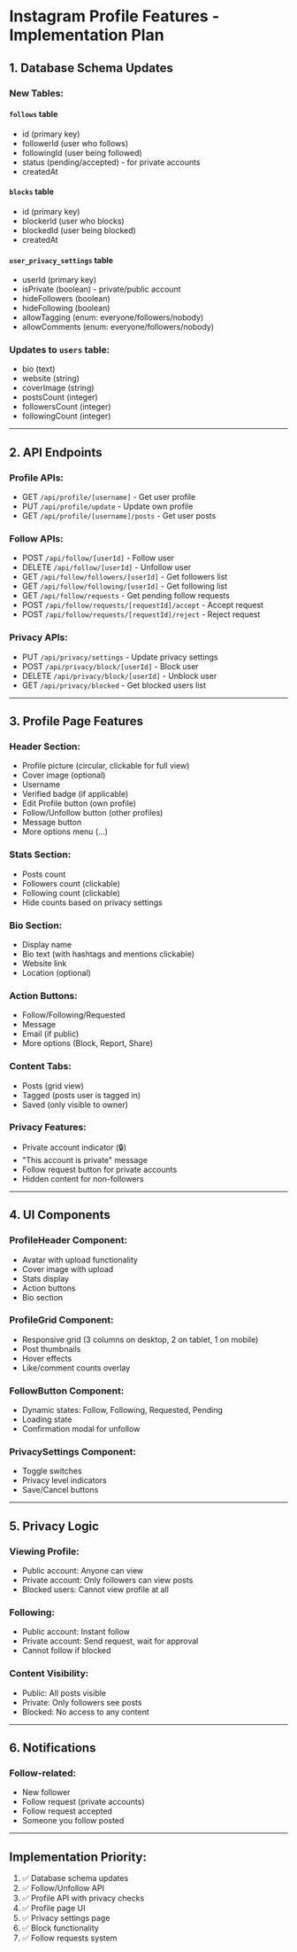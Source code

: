 # Instagram Profile Features - Implementation Plan

## 1. Database Schema Updates

### New Tables:

#### `follows` table
- id (primary key)
- followerId (user who follows)
- followingId (user being followed)
- status (pending/accepted) - for private accounts
- createdAt

#### `blocks` table
- id (primary key)
- blockerId (user who blocks)
- blockedId (user being blocked)
- createdAt

#### `user_privacy_settings` table
- userId (primary key)
- isPrivate (boolean) - private/public account
- hideFollowers (boolean)
- hideFollowing (boolean)
- allowTagging (enum: everyone/followers/nobody)
- allowComments (enum: everyone/followers/nobody)

### Updates to `users` table:
- bio (text)
- website (string)
- coverImage (string)
- postsCount (integer)
- followersCount (integer)
- followingCount (integer)

---

## 2. API Endpoints

### Profile APIs:
- GET `/api/profile/[username]` - Get user profile
- PUT `/api/profile/update` - Update own profile
- GET `/api/profile/[username]/posts` - Get user posts

### Follow APIs:
- POST `/api/follow/[userId]` - Follow user
- DELETE `/api/follow/[userId]` - Unfollow user
- GET `/api/follow/followers/[userId]` - Get followers list
- GET `/api/follow/following/[userId]` - Get following list
- GET `/api/follow/requests` - Get pending follow requests
- POST `/api/follow/requests/[requestId]/accept` - Accept request
- POST `/api/follow/requests/[requestId]/reject` - Reject request

### Privacy APIs:
- PUT `/api/privacy/settings` - Update privacy settings
- POST `/api/privacy/block/[userId]` - Block user
- DELETE `/api/privacy/block/[userId]` - Unblock user
- GET `/api/privacy/blocked` - Get blocked users list

---

## 3. Profile Page Features

### Header Section:
- Profile picture (circular, clickable for full view)
- Cover image (optional)
- Username
- Verified badge (if applicable)
- Edit Profile button (own profile)
- Follow/Unfollow button (other profiles)
- Message button
- More options menu (...)

### Stats Section:
- Posts count
- Followers count (clickable)
- Following count (clickable)
- Hide counts based on privacy settings

### Bio Section:
- Display name
- Bio text (with hashtags and mentions clickable)
- Website link
- Location (optional)

### Action Buttons:
- Follow/Following/Requested
- Message
- Email (if public)
- More options (Block, Report, Share)

### Content Tabs:
- Posts (grid view)
- Tagged (posts user is tagged in)
- Saved (only visible to owner)

### Privacy Features:
- Private account indicator (🔒)
- "This account is private" message
- Follow request button for private accounts
- Hidden content for non-followers

---

## 4. UI Components

### ProfileHeader Component:
- Avatar with upload functionality
- Cover image with upload
- Stats display
- Action buttons
- Bio section

### ProfileGrid Component:
- Responsive grid (3 columns on desktop, 2 on tablet, 1 on mobile)
- Post thumbnails
- Hover effects
- Like/comment counts overlay

### FollowButton Component:
- Dynamic states: Follow, Following, Requested, Pending
- Loading state
- Confirmation modal for unfollow

### PrivacySettings Component:
- Toggle switches
- Privacy level indicators
- Save/Cancel buttons

---

## 5. Privacy Logic

### Viewing Profile:
- Public account: Anyone can view
- Private account: Only followers can view posts
- Blocked users: Cannot view profile at all

### Following:
- Public account: Instant follow
- Private account: Send request, wait for approval
- Cannot follow if blocked

### Content Visibility:
- Public: All posts visible
- Private: Only followers see posts
- Blocked: No access to any content

---

## 6. Notifications

### Follow-related:
- New follower
- Follow request (private accounts)
- Follow request accepted
- Someone you follow posted

---

## Implementation Priority:
1. ✅ Database schema updates
2. ✅ Follow/Unfollow API
3. ✅ Profile API with privacy checks
4. ✅ Profile page UI
5. ✅ Privacy settings page
6. ✅ Block functionality
7. ✅ Follow requests system
